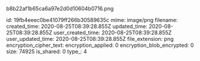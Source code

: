 b8b22af1b65ca6a97e2d0d10604b0716.png

id: 19fb4eeec0be41079ff266b30589635c
mime: image/png
filename: 
created_time: 2020-08-25T08:39:28.855Z
updated_time: 2020-08-25T08:39:28.855Z
user_created_time: 2020-08-25T08:39:28.855Z
user_updated_time: 2020-08-25T08:39:28.855Z
file_extension: png
encryption_cipher_text: 
encryption_applied: 0
encryption_blob_encrypted: 0
size: 74925
is_shared: 0
type_: 4